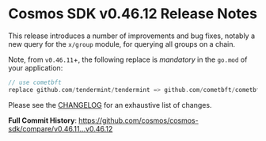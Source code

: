# Cosmos SDK v0.46.12 Release Notes

This release introduces a number of improvements and bug fixes, notably a new query for the `x/group` module, for querying all groups on a chain.

Note, from `v0.46.11`+, the following replace is *mandatory* in the `go.mod` of your application:

```go
// use cometbft
replace github.com/tendermint/tendermint => github.com/cometbft/cometbft v0.34.27
```

Please see the [CHANGELOG](https://github.com/cosmos/cosmos-sdk/blob/release/v0.46.x/CHANGELOG.md) for an exhaustive list of changes.

**Full Commit History**: https://github.com/cosmos/cosmos-sdk/compare/v0.46.11...v0.46.12
